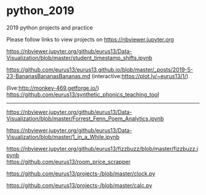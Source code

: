 # python_2019
2019 python projects and practice

Please follow links to view projects on https://nbviewer.jupyter.org


https://nbviewer.jupyter.org/github/eurus13/Data-Visualization/blob/master/student_timestamp_shifts.ipynb

https://github.com/eurus13/eurus13.github.io/blob/master/_posts/2019-5-23-BananasBananasBananas.md (interactive:https://plot.ly/~eurus13/1/)

(live:http://monkey-469.getforge.io/) https://github.com/eurus13/synthetic_phonics_teaching_tool

----

https://nbviewer.jupyter.org/github/eurus13/Data-Visualization/blob/master/Forrest_Fenn_Poem_Analytics.ipynb

https://nbviewer.jupyter.org/github/eurus13/Data-Visualization/blob/master/1_in_a_While.ipynb

https://nbviewer.jupyter.org/github/eurus13/fizzbuzz/blob/master/fizzbuzz.ipynb
\
https://github.com/eurus13/room_price_scrapper

https://github.com/eurus13/projects-/blob/master/clock.py

https://github.com/eurus13/projects-/blob/master/calc.py





